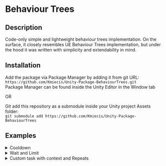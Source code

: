 # Behaviour Trees

## Description

Code-only simple and lightweight behaviour trees implementation.
On the surface, it closely resembles UE Behaviour Trees implementation, but under the hood it was written with simplicity and extendability in mind.

## Installation

Add the package via Package Manager by adding it from git URL:  
`https://github.com/Kmiecis/Unity-Package-BehaviourTrees.git`  
Package Manager can be found inside the Unity Editor in the Window tab

OR

Git add this repository as a submodule inside your Unity project Assets folder:  
`git submodule add https://github.com/Kmiecis/Unity-Package-BehaviourTrees`

## Examples

<details>
<summary>Cooldown</summary>
<p>

#### Cooldown example. A tree that changes _color field to a random of three options between cooldowns.

```cs
return new BT_TreeNode()
    .WithTask(new BT_RandomNode()
        .WithTasks(
            new BT_CustomTask().WithOnStart(delegate { _color = Color.red; }),
            new BT_CustomTask().WithOnStart(delegate { _color = Color.green; }),
            new BT_CustomTask().WithOnStart(delegate { _color = Color.blue; })
        )
        .WithConditionals(new BT_Cooldown(2.0f))
    );
```

</p>
</details>

<details>
<summary>Wait and Limit</summary>
<p>

#### Wait and Limit example. A tree that changes _color field sequentially between three values each second and halts midway last awaiter.

```cs
return new BT_TreeNode()
    .WithTask(new BT_SequenceNode()
        .WithTasks(
            new BT_CustomTask().WithOnStart(delegate { _color = Color.red; }),
            new BT_Wait(1.0f),
            new BT_CustomTask().WithOnStart(delegate { _color = Color.green; }),
            new BT_Wait(1.0f),
            new BT_CustomTask().WithOnStart(delegate { _color = Color.blue; }),
            new BT_Wait(1.0f)
        )
        .WithConditionals(new BT_Limit(2.5f))
    );
```

</p>
</details>

<details>
<summary>Custom task with context and Repeats</summary>
<p>

#### Repeats example with custom contextual task. A tree does in sequence:
1. Changes _color field to a random of three options each frame for 3 seconds.
2. Changes _color field sequentially between three values each second 2 times.

```cs
private class ColorContext
{
    public Color color;
}

private class ChangeColorTask : BT_ATask<ColorContext>
{
    private readonly Color _color;

    public ChangeColorTask(ColorContext context, Color color) :
        base(context)
    {
        _color = color;
    }

    protected override BT_EStatus OnExecute()
    {
        _context.color = _color;
        return BT_EStatus.Success;
    }
}

private ColorContext _colorContext = new ColorContext();

private BT_ITask CreateBehaviourTree()
{
    return new BT_TreeNode()
        .WithTask(new BT_SequenceNode()
            .WithTasks(
                new BT_RandomNode()
                    .WithTasks(
                        new ChangeColorTask(_colorContext, Color.red),
                        new ChangeColorTask(_colorContext, Color.green),
                        new ChangeColorTask(_colorContext, Color.blue)
                    )
                    .WithDecorators(new BT_RepeatFor(3.0f)),
                new BT_SequenceNode()
                    .WithTasks(
                        new ChangeColorTask(_colorContext, Color.red),
                        new BT_Wait(1.0f),
                        new ChangeColorTask(_colorContext, Color.green),
                        new BT_Wait(1.0f),
                        new ChangeColorTask(_colorContext, Color.blue),
                        new BT_Wait(1.0f)
                    )
                    .WithDecorators(new BT_Repeat(2))
            )
        );
}
```

</p>
</details>
